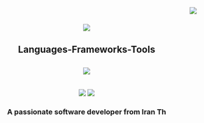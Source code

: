 <img align="right" src="https://visitor-badge.laobi.icu/badge?page_id=salesp07.salesp07" />

<h1 align="center">
    <img src="https://readme-typing-svg.herokuapp.com/?font=Righteous&size=35&center=true&vCenter=true&width=500&height=70&duration=4000&lines=Hi+There!+👋;+I'm+MehdiGhaderi!;" />
</h1>
 
<h2 align="center"> Languages-Frameworks-Tools </h2>
<h2 align="center">  <a href="https://www.coffeebede.com/ghael"><img class="img-fluid" src="https://coffeebede.ir/DashboardTemplateV2/app-assets/images/banner/default-yellow.svg" /></a></h2>
<br/>
<div align="center">
    <img src="https://skillicons.dev/icons?i=vue,jquery,nuxt,html,css,vscode,github,tailwind,git" />
    <img src="https://skillicons.dev/icons?i=nodejs,javascript,mysql,php" /><br>

</div>

<h3 align="center" width="80px" color="black">A passionate software developer from Iran Th </h3>


<br/> 
